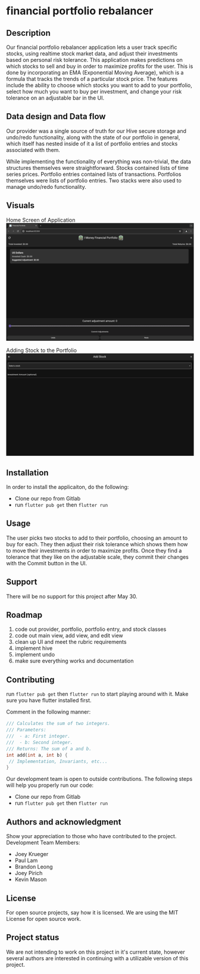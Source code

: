 # financial portfolio rebalancer

## Description
Our financial portfolio rebalancer application lets a user track specific stocks, using realtime stock market data, and adjust their investments based on personal risk tolerance. This application makes predictions on which stocks to sell and buy in order to maximize profits for the user. This is done by incorporating an EMA (Exponential Moving Average), which is a formula that tracks the trends of a particular stock price. The features include the ability to choose which stocks you want to add to your portfolio, select how much you want to buy per investment, and change your risk tolerance on an adjustable bar in the UI.  

## Data design and Data flow 
Our provider was a single source of truth for our Hive secure storage and undo/redo functionality, along with the state of our portfolio in general, which itself has nested inside of it a list of portfolio entries and stocks associated with them. 

While implementing the functionality of everything was non-trivial, the data structures themselves were straightforward. Stocks contained lists of time series prices. Portfolio entries contained lists of transactions. Portfolios themselves were lists of portfolio entries. Two stacks were also used to manage undo/redo functionality.


## Visuals 
Home Screen of Application  
![Home Screen](assets/home.png)  

Adding Stock to the Portfolio  
![Adding Stock](assets/add.png)

## Installation
In order to install the applicaiton, do the following: 
- Clone our repo from Gitlab
- run `flutter pub get` then `flutter run`

## Usage
The user picks two stocks to add to their portfolio, choosing an amount to buy for each. They then adjust their risk tolerance which shows them how to move their investments in order to maximize profits. Once they find a tolerance that they like on the adjustable scale, they commit their changes with the Commit button in the UI.

## Support
There will be no support for this project after May 30.

## Roadmap
1. code out provider, portfolio, portfolio entry, and stock classes
2. code out main view, add view, and edit view
3. clean up UI and meet the rubric requirements
4. implement hive
5. implement undo
6. make sure everything works and documentation

## Contributing
run `flutter pub get` then `flutter run` to start playing around with it. Make sure you have flutter installed first.

Comment in the following manner:
```dart
/// Calculates the sum of two integers.
/// Parameters:
///  - a: First integer.
///  - b: Second integer.
/// Returns: The sum of a and b.
int add(int a, int b) {
 // Implementation, Invariants, etc...
}
```

Our development team is open to outside contributions.  The following steps will help you properly run our code:
- Clone our repo from Gitlab
- run `flutter pub get` then `flutter run`

## Authors and acknowledgment
Show your appreciation to those who have contributed to the project.
Development Team Members: 
- Joey Krueger
- Paul Lam
- Brandon Leong
- Joey Pirich
- Kevin Mason

## License
For open source projects, say how it is licensed.
We are using the MIT License for open source work.

## Project status
We are not intending to work on this project in it's current state, however several authors are interested in continuing with a utilizable version of this project.
